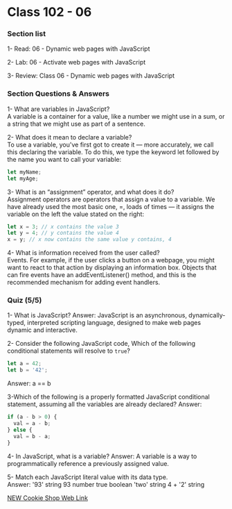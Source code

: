 # Class 102 - 06  

### Section list  

1- Read: 06 - Dynamic web pages with JavaScript

2- Lab: 06 - Activate web pages with JavaScript

3- Review: Class 06 - Dynamic web pages with JavaScript

### Section Questions & Answers

1- What are variables in JavaScript?  
   A variable is a container for a value, like a number we might use in a sum, or a string that we might use as part of a sentence.

2- What does it mean to declare a variable?  
   To use a variable, you've first got to create it — more accurately, we call this declaring the variable. To do this, we type the keyword let followed by the name you want to call your variable:

```js
let myName;
let myAge;
```

3- What is an “assignment” operator, and what does it do?  
   Assignment operators are operators that assign a value to a variable. We have already used the most basic one, =, loads of times — it assigns the variable on the left the value stated on the right:

```js
let x = 3; // x contains the value 3
let y = 4; // y contains the value 4
x = y; // x now contains the same value y contains, 4
```

4- What is information received from the user called?  
   Events. For example, if the user clicks a button on a webpage, you might want to react to that action by displaying an information box.
   Objects that can fire events have an addEventListener() method, and this is the recommended mechanism for adding event handlers.

### Quiz (5/5)

1- What is JavaScript?
Answer: JavaScript is an asynchronous, dynamically-typed, interpreted scripting language, designed to make web pages dynamic and interactive.  

2- Consider the following JavaScript code, Which of the following conditional statements will resolve to `true`?

```js
let a = 42;
let b = '42';
```

Answer:  a == b

3-Which of the following is a properly formatted JavaScript conditional statement, assuming all the variables are already declared?
Answer:

```js
if (a - b > 0) {
  val = a - b;
} else {
  val = b - a;
} 
```

4- In JavaScript, what is a variable?
Answer: A variable is a way to programmatically reference a previously assigned value.  

5- Match each JavaScript literal value with its data type.  
Answer:
'93' string
93 number
true boolean
'two' string
4 + '2' string

[NEW Cookie Shop Web Link](https://vmo2020.github.io/cookies-stand/)
